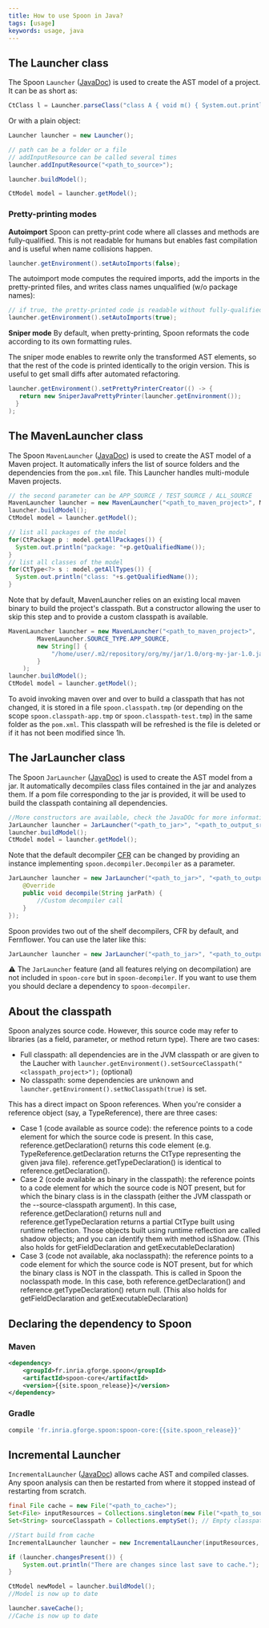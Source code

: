 ```yaml
---
title: How to use Spoon in Java?
tags: [usage]
keywords: usage, java
---
```


## The Launcher class

The Spoon `Launcher` ([JavaDoc](http://spoon.gforge.inria.fr/mvnsites/spoon-core/apidocs/spoon/Launcher.html)) is used to create the AST model of a project. It can be as short as:

```java
CtClass l = Launcher.parseClass("class A { void m() { System.out.println(\"yeah\");} }");
```

Or with a plain object:

```java
Launcher launcher = new Launcher();

// path can be a folder or a file
// addInputResource can be called several times
launcher.addInputResource("<path_to_source>"); 

launcher.buildModel();

CtModel model = launcher.getModel();
```

### Pretty-printing modes

**Autoimport** Spoon can pretty-print code where all classes and methods  are fully-qualified. This is not readable for humans but enables fast compilation and is useful when name collisions happen.

```java
launcher.getEnvironment().setAutoImports(false);
```

The autoimport mode computes the required imports, add the imports in the pretty-printed files, and writes class names unqualified (w/o package names):

```java
// if true, the pretty-printed code is readable without fully-qualified names
launcher.getEnvironment().setAutoImports(true);
```

**Sniper mode** By default, when pretty-printing, Spoon reformats the code according to its own formatting rules.

The sniper mode enables to rewrite only the transformed AST elements, so that the rest of the code is printed identically to the origin version. This is useful to get small diffs after automated refactoring. 

```java
launcher.getEnvironment().setPrettyPrinterCreator(() -> {
   return new SniperJavaPrettyPrinter(launcher.getEnvironment());
  }
);
```


## The MavenLauncher class

The Spoon `MavenLauncher` ([JavaDoc](http://spoon.gforge.inria.fr/mvnsites/spoon-core/apidocs/spoon/MavenLauncher.html)) is used to create the AST model of a Maven project.
It automatically infers the list of source folders and the dependencies from the `pom.xml` file.
This Launcher handles multi-module Maven projects.

```java
// the second parameter can be APP_SOURCE / TEST_SOURCE / ALL_SOURCE
MavenLauncher launcher = new MavenLauncher("<path_to_maven_project>", MavenLauncher.SOURCE_TYPE.APP_SOURCE);
launcher.buildModel();
CtModel model = launcher.getModel();

// list all packages of the model
for(CtPackage p : model.getAllPackages()) {
  System.out.println("package: "+p.getQualifiedName());
}
// list all classes of the model
for(CtType<?> s : model.getAllTypes()) {
  System.out.println("class: "+s.getQualifiedName());
}

```

Note that by default, MavenLauncher relies on an existing local maven binary to build the project's classpath. But a constructor allowing the user to skip this step and to provide a custom classpath is available.
```java
MavenLauncher launcher = new MavenLauncher("<path_to_maven_project>",
        MavenLauncher.SOURCE_TYPE.APP_SOURCE,
        new String[] {
            "/home/user/.m2/repository/org/my/jar/1.0/org-my-jar-1.0.jar"
        }
    );
launcher.buildModel();
CtModel model = launcher.getModel();
```
To avoid invoking maven over and over to build a classpath that has not changed, it is stored in a file `spoon.classpath.tmp` (or depending on the scope `spoon.classpath-app.tmp` or `spoon.classpath-test.tmp`) in the same folder as the `pom.xml`. This classpath will be refreshed is the file is deleted or if it has not been modified since 1h.

## The JarLauncher class

The Spoon `JarLauncher` ([JavaDoc](https://github.com/INRIA/spoon/blob/master/spoon-decompiler/src/main/java/spoon/JarLauncher.java)) is used to create the AST model from a jar.
It automatically decompiles class files contained in the jar and analyzes them.
If a pom file corresponding to the jar is provided, it will be used to build the classpath containing all dependencies.

```java
//More constructors are available, check the JavaDOc for more information.
JarLauncher launcher = JarLauncher("<path_to_jar>", "<path_to_output_src_dir>", "<path_to_pom>");
launcher.buildModel();
CtModel model = launcher.getModel();
```

Note that the default decompiler [CFR](http://www.benf.org/other/cfr/) can be changed by providing an instance implementing `spoon.decompiler.Decompiler` as a parameter.

```java
JarLauncher launcher = new JarLauncher("<path_to_jar>", "<path_to_output_src_dir>", "<path_to_pom>", new Decompiler() {
    @Override
    public void decompile(String jarPath) {
        //Custom decompiler call
    }
});
```

Spoon provides two out of the shelf decompilers, CFR by default, and Fernflower. You can use the later like this:
```java
JarLauncher launcher = new JarLauncher("<path_to_jar>", "<path_to_output_src_dir>", "<path_to_pom>", new FernflowerDecompiler(new File("<path_to_output_src_dir>/src/main/java")));
```

:warning: The `JarLauncher` feature (and all features relying on decompilation) are not included in `spoon-core` but in `spoon-decompiler`. If you want to use them you should declare a dependency to `spoon-decompiler`.

## About the classpath

Spoon analyzes source code. However, this source code may refer to libraries (as a field, parameter, or method return type). There are two cases:

* Full classpath: all dependencies are in the JVM classpath or are given to the Laucher with `launcher.getEnvironment().setSourceClasspath("<classpath_project>");` (optional)
* No classpath: some dependencies are unknown and `launcher.getEnvironment().setNoClasspath(true)` is set.

This has a direct impact on Spoon references.
When you're consider a reference object (say, a TypeReference), there are three cases:

- Case 1 (code available as source code): the reference points to a code element for which the source code is present. In this case, reference.getDeclaration() returns this code element (e.g. TypeReference.getDeclaration returns the CtType representing the given java file). reference.getTypeDeclaration() is identical to reference.getDeclaration().
- Case 2 (code available as binary in the classpath): the reference points to a code element for which the source code is NOT present, but for which the binary class is in the classpath (either the JVM classpath or the --source-classpath argument). In this case, reference.getDeclaration() returns null and reference.getTypeDeclaration returns a partial CtType built using runtime reflection. Those objects built using runtime reflection are called shadow objects; and you can identify them with method isShadow. (This also holds for getFieldDeclaration and getExecutableDeclaration)
- Case 3 (code not available, aka noclasspath): the reference points to a code element for which the source code is NOT present, but for which the binary class is NOT in the classpath. This is called in Spoon the noclasspath mode. In this case, both reference.getDeclaration() and reference.getTypeDeclaration() return null. (This also holds for getFieldDeclaration and getExecutableDeclaration)


## Declaring the dependency to Spoon

### Maven

```xml
<dependency>
    <groupId>fr.inria.gforge.spoon</groupId>
    <artifactId>spoon-core</artifactId>
    <version>{{site.spoon_release}}</version>
</dependency>
```

### Gradle

```groovy
compile 'fr.inria.gforge.spoon:spoon-core:{{site.spoon_release}}'
```


## Incremental Launcher

`IncrementalLauncher` ([JavaDoc](http://spoon.gforge.inria.fr/mvnsites/spoon-core/apidocs/spoon/IncrementalLauncher.html)) allows cache AST and compiled classes. Any spoon analysis can then be restarted from where it stopped instead of restarting from scratch.

```java
final File cache = new File("<path_to_cache>");
Set<File> inputResources = Collections.singleton(new File("<path_to_sources>"));
Set<String> sourceClasspath = Collections.emptySet(); // Empty classpath

//Start build from cache
IncrementalLauncher launcher = new IncrementalLauncher(inputResources, sourceClasspath, cache);

if (launcher.changesPresent()) {
    System.out.println("There are changes since last save to cache.");
}

CtModel newModel = launcher.buildModel();
//Model is now up to date

launcher.saveCache();
//Cache is now up to date
```
